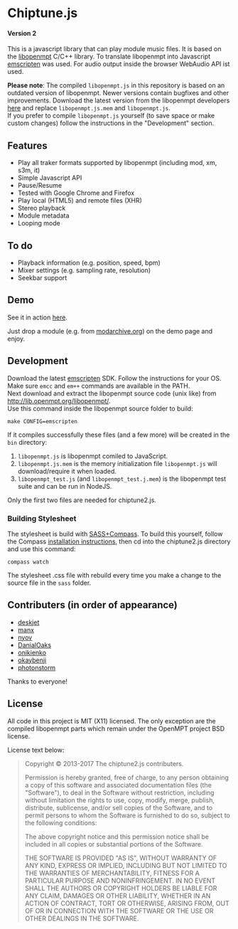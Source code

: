 # Chiptune.js
#### Version 2

This is a javascript library that can play module music files. It is based on the [libopenmpt](http://lib.openmpt.org/libopenmpt) C/C++ library. To translate libopenmpt into Javascript [emscripten](https://github.com/kripken/emscripten) was used. For audio output inside the browser WebAudio API ist used.

**Please note**: The compiled `libopenmpt.js` in this repository is based on an outdated version of libopenmpt. Newer versions contain bugfixes and other improvements. Download the latest version from the libopenmpt developers [here](https://builds.openmpt.org/builds/auto/libopenmpt/dev.js/) and replace `libopenmpt.js.mem` and `libopenmpt.js`.  
If you prefer to compile `libopenmpt.js` yourself (to save space or make custom changes) follow the instructions in the "Development" section.

## Features

* Play all traker formats supported by libopenmpt (including mod, xm, s3m, it)
* Simple Javascript API
* Pause/Resume
* Tested with Google Chrome and Firefox
* Play local (HTML5) and remote files (XHR)
* Stereo playback
* Module metadata
* Looping mode
 
## To do

* Playback information (e.g. position, speed, bpm)
* Mixer settings (e.g. sampling rate, resolution)
* Seekbar support
 
## Demo

See it in action [here](http://deskjet.github.io/chiptune2.js/).

Just drop a module (e.g. from [modarchive.org](http://modarchive.org)) on the demo page and enjoy.

## Development
Download the latest [emscripten](https://emscripten.org) SDK. Follow the instructions for your OS. Make sure `emcc` and `em++` commands are available in the PATH.  
Next download and extract the libopenmpt source code (unix like) from http://lib.openmpt.org/libopenmpt/.  
Use this command inside the libopenmpt source folder to build:

    make CONFIG=emscripten

If it compiles successfully these files (and a few more) will be created in the `bin` directory:

1. `libopenmpt.js` is libopenmpt comiled to JavaScript.
2. `libopenmpt.js.mem` is the memory initialization file `libopenmpt.js` will download/require it when loaded.
3. `libopenmpt_test.js` (and `libopenmpt_test.j.mem`) is the libopenmpt test suite and can be run in NodeJS.

Only the first two files are needed for chiptune2.js.

### Building Stylesheet
The stylesheet is build with [SASS+Compass](http://compass-style.org/). To build this yourself, follow the Compass [installation instructions](http://compass-style.org/install/), then cd into the chiptune2.js directory and use this command:

    compass watch

The stylesheet .css file with rebuild every time you make a change to the source file in the `sass` folder.

## Contributers (in order of appearance)
- [deskjet](https://github.com/deskjet)
- [manx](https://github.com/manxorist)
- [nyov](https://github.com/nyov)
- [DanialOaks](https://github.com/DanielOaks)
- [onikienko](https://github.com/onikienko)
- [okaybenji](https://github.com/okaybenji)
- [photonstorm](https://github.com/photonstorm)

Thanks to everyone!

## License

All code in this project is MIT (X11) licensed. The only exception are the compiled libopenmpt parts which remain under the OpenMPT project BSD license.

License text below:

>Copyright © 2013-2017 The chiptune2.js contributers.
>
>Permission is hereby granted, free of charge, to any person obtaining a copy of this software and associated documentation files (the "Software"), to deal in the Software without restriction, including without limitation the rights to use, copy, modify, merge, publish, distribute, sublicense, and/or sell copies of the Software, and to permit persons to whom the Software is furnished to do so, subject to the following conditions:
>
>The above copyright notice and this permission notice shall be included in all copies or substantial portions of the Software.
>
>THE SOFTWARE IS PROVIDED "AS IS", WITHOUT WARRANTY OF ANY KIND, EXPRESS OR IMPLIED, INCLUDING BUT NOT LIMITED TO THE WARRANTIES OF MERCHANTABILITY, FITNESS FOR A PARTICULAR PURPOSE AND NONINFRINGEMENT. IN NO EVENT SHALL THE AUTHORS OR COPYRIGHT HOLDERS BE LIABLE FOR ANY CLAIM, DAMAGES OR OTHER LIABILITY, WHETHER IN AN ACTION OF CONTRACT, TORT OR OTHERWISE, ARISING FROM, OUT OF OR IN CONNECTION WITH THE SOFTWARE OR THE USE OR OTHER DEALINGS IN THE SOFTWARE.

